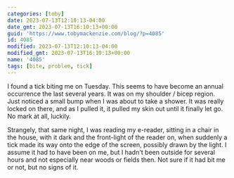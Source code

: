 ```yaml
---
categories: [toby]
date: 2023-07-13T12:10:13-04:00
date_gmt: 2023-07-13T16:10:13+00:00
guid: 'https://www.tobymackenzie.com/blog/?p=4085'
id: 4085
modified: 2023-07-13T12:10:13-04:00
modified_gmt: 2023-07-13T16:10:13+00:00
name: '4085'
tags: [bite, problem, tick]
---
```


I found a tick biting me on Tuesday.  This seems to have become an annual occurrence the last several years.<!--more-->  It was on my shoulder / bicep region.  Just noticed a small bump when I was about to take a shower.  It was really locked on there, and as I pulled it, it pulled my skin out until it finally let go.  No mark at all, luckily.

Strangely, that same night, I was reading my e-reader, sitting in a chair in the house, with it dark and the front-light of the reader on, when suddenly a tick made its way onto the edge of the screen, possibly drawn by the light.  I assume it had to have been on me, but I hadn't been outside for several hours and not especially near woods or fields then.  Not sure if it had bit me or not, but no signs of it.
